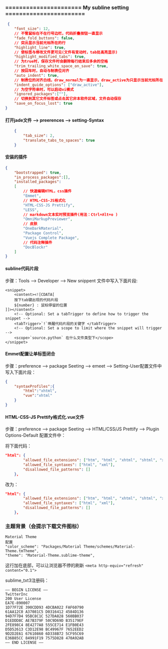 ### ====================== My subline setting =======================

```json
 {
    "font_size": 12,
    // 不管鼠标在不在行号边栏，代码折叠按钮一直显示
    "fade_fold_buttons": false,
    // 突出显示当前光标所在的行
    "highlight_line": true,
    // 使标签与修改文件更可见(文件有变动时，tab处高亮显示)
    "highlight_modified_tabs": true,
    // 为true时，保存文件时会删除每行结束后多余的空格
    "trim_trailing_white_space_on_save": true,
    // 按回车时，自动与制表位对齐
    "auto_indent": true,
    // 制表位的对齐白线，draw_normal为一直显示，draw_active为只显示当前光标所在的代码控制域
    "indent_guide_options": ["draw_active"],
    // 为空字符串时，可以启动vi模式
    "ignored_packages":[""],
    // 切换到其它文件标签或点击其它非本软件区域，文件自动保存
    "save_on_focus_lost": true
}
```
#### 打开jade文件 --> preerences --> setting-Syntax

```json
    {
    	"tab_size": 2,
    	"translate_tabs_to_spaces": true
    }
```

#### 安装的插件

```json
{
	"bootstrapped": true,
	"in_process_packages":[],
	"installed_packages":
	[
		// 快速编辑HTML，css插件
		"Emmet",
		// HTML-CSS-JS格式化
		"HTML-CSS-JS Prettify",
		"LESS",
		// markdown文本实时预览插件(用法：Ctrl+Alt+o )
		"OmniMarkupPreviewer",
		// 皮肤
		"OneDarkMaterial",
		"Package Control",
		"Vuejs Complete Package",
		// 代码注释插件
		"DocBlockr"
	]
}
```

#### subline代码片段

步骤：Tools --> Developer --> New snippent 文件中写入下面片段:

```
<snippet>
	<content><![CDATA[
	按下tab键出现的代码片段
	${number} : 鼠标停留的位置
]]></content>
	<!-- Optional: Set a tabTrigger to define how to trigger the snippet -->
	<tabTrigger>`!`唤醒代码片段的关键字 </tabTrigger>
	<!-- Optional: Set a scope to limit where the snippet will trigger -->
	<scope>`source.python` 在什么文件类型下</scope>
</snippet>
```

#### Emmet配置让单标签闭合

步骤：preference --> package Seeting --> emeet --> Setting-User配置文件中写入下面片段：

```json
{
	"syntaxProfiles":{
		"html":"xhtml",
		"vue":"xhtml"
	}
}
```
#### HTML-CSS-JS Prettify格式化.vue文件

步骤：preference --> package Seeting --> HTML/CSS/JS Prettify --> Plugin Options-Default  配置文件中：

将下面代码：
```json
"html": {
        "allowed_file_extensions": ["htm", "html", "xhtml", "shtml", "xml", "svg"],
        "allowed_file_syntaxes": ["html", "xml"],
        "disallowed_file_patterns": []
    },
```

改为：
```json
"html": {
        "allowed_file_extensions": ["htm", "html", "xhtml", "shtml", "xml", "svg", "vue"],
        "allowed_file_syntaxes": ["html", "xml"],
        "disallowed_file_patterns": []
    },
```

### 主题背景（会提示下载文件图标）

	Material Theme
	配置
	"color_scheme": "Packages/Material Theme/schemes/Material-Theme.tmTheme",
	"theme": "Material-Theme.sublime-theme",

这行加在底部，可以让浏览器不停的刷新
`<meta http-equiv="refresh" content="0.1">`

sublime_txt3注册码：

	—– BEGIN LICENSE —–
	TwitterInc
	200 User License
	EA7E-890007
	1D77F72E 390CDD93 4DCBA022 FAF60790
	61AA12C0 A37081C5 D0316412 4584D136
	94D7F7D4 95BC8C1C 527DA828 560BB037
	D1EDDD8C AE7B379F 50C9D69D B35179EF
	2FE898C4 8E4277A8 555CE714 E1FB0E43
	D5D52613 C3D12E98 BC49967F 7652EED2
	9D2D2E61 67610860 6D338B72 5CF95C69
	E36B85CC 84991F19 7575D828 470A92AB
	—— END LICENSE ——
